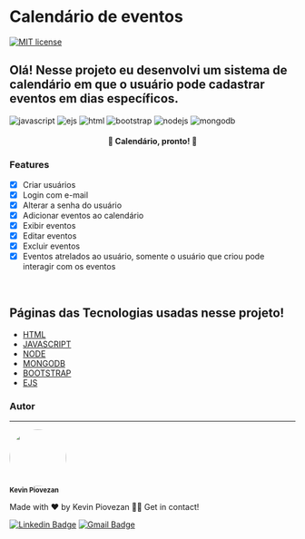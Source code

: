 # Calendário de eventos
[![MIT license](https://img.shields.io/badge/License-MIT-blue.svg)](https://lbesson.mit-license.org/)
## Olá! Nesse projeto eu desenvolvi um sistema de calendário em que o usuário pode cadastrar eventos em dias específicos.
![javascript](https://img.shields.io/badge/JavaScript-323330?style=for-the-badge&logo=javascript&logoColor=F7DF1E)
![ejs](https://img.shields.io/badge/EJS-a12016?style=for-the-badge&logo=ejs)
![html](https://img.shields.io/badge/HTML5-E34F26?style=for-the-badge&logo=html5&logoColor=white)
![bootstrap](https://img.shields.io/badge/BOOTSTRAP-ab1387?style=for-the-badge&logo=bootstrap&logoColor=white)
![nodejs](https://img.shields.io/badge/NODE.JS-036e01?style=for-the-badge&logo=node.js&logoColor=white)
![mongodb](https://img.shields.io/badge/MONGO.DB-036e01?style=for-the-badge&logo=mongodb&logoColor=white)

<h4 align="center"> 
	🏁  Calendário, pronto! 🏁
</h4>

### Features

- [x] Criar usuários
- [x] Login com e-mail
- [x] Alterar a senha do usuário
- [x] Adicionar eventos ao calendário
- [x] Exibir eventos
- [x] Editar eventos
- [x] Excluir eventos
- [x] Eventos atrelados ao usuário, somente o usuário que criou pode interagir com os eventos

<br>

## Páginas das Tecnologias usadas nesse projeto!
- [HTML](https://html.com)
- [JAVASCRIPT](https://www.javascript.com)
- [NODE](https://nodejs.org/en/)
- [MONGODB](https://www.mongodb.com)
- [BOOTSTRAP](https://getbootstrap.com)
- [EJS](https://ejs.co)

### Autor
---

<img style="border-radius: 50%;" src="https://user-images.githubusercontent.com/85972685/125216431-89ceca00-e294-11eb-8256-7dd40dcd023e.jpg" width="100px;" alt=""/>

 <br />
 <sub><b>Kevin Piovezan</b></sub></a>


Made with ❤️ by Kevin Piovezan 👋🏽 Get in contact!

[![Linkedin Badge](https://img.shields.io/badge/-Kevin-blue?style=flat-square&logo=Linkedin&logoColor=white&link=https://www.linkedin.com/in/kevin-c-piovezan/)](https://www.linkedin.com/in/kevin-c-piovezan/) 
[![Gmail Badge](https://img.shields.io/badge/-kevinpiovezan@gmail.com-c14438?style=flat-square&logo=Gmail&logoColor=white&link=mailto:kevinpiovezan@gmail.com)](mailto:kevinpiovezan@gmail.com)
